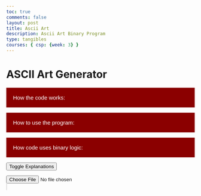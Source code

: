 ```yaml
---
toc: true
comments: false
layout: post
title: Ascii Art
description: Ascii Art Binary Program
type: tangibles 
courses: { csp: {week: 3} }
---
```


# ASCII Art Generator 

<body>
<!-- Collapsible button -->
<button type="button" class="collapsible">How the code works:</button>

<!-- Collapsible content with a textarea -->
<div class="content collapsible-content">
    <textarea placeholder="text">Encoder: encodes secret text into binary, then stores each bit of hte binary into the least significant bit of each RGB value. It then generates a new image using the new binary, then draws it onto the canvas</textarea>
    <textarea placeholder="text">Decoder: Takes the least significant bit of each RGB value, then combines them all into one binary string, then converts that binary string into text, and displays it.</textarea>
</div>

<button type="button" class="collapsible">How to use the program:</button>

<!-- Collapsible content with a textarea -->
<div class="content collapsible-content">
    <textarea placeholder="text">Encoder: input image into the choose file button, the write the message you want to be encoded into an image into the message box. Next, press hte encode message button to encode the message into the chosen image. Last, right click on the outputted image, and press "save as" in order to save your new image with encoded text.</textarea>
    <textarea placeholder="text">Decoder: Input the message with encoded text into the input field, then click "decode message". Your decoded message will appear in the text box below</textarea>
</div>

<button type="button" class="collapsible">How code uses binary logic:</button>

<!-- Collapsible content with a textarea -->
<div class="content collapsible-content">
    <textarea placeholder="text">Code converts ascii characters, and vice versa, code edits binary values of image</textarea>
</div>

<!-- JavaScript for collapsible functionality -->
<script>
    var coll = document.getElementsByClassName("collapsible");
    var i;

    for (i = 0; i < coll.length; i++) {
        coll[i].addEventListener("click", function() {
            this.classList.toggle("active");
            var content = this.nextElementSibling;
            if (content.style.display === "block") {
                content.style.display = "none";
            } else {
                content.style.display = "block";
            }
        });
    }
</script>
</body>
<style>
    /* Style the button that is used to open and close the collapsible content */
    .collapsible {
        background-color: #8B0000;
        color: white;
        cursor: pointer;
        padding: 18px;
        width: 100%;
        border: none;
        text-align: left;
        outline: none;
        font-size: 15px;
    }
    /* Add a background color to the button if it is clicked on (add the .active class with JS), and when you move the mouse over it (hover) */
    .active, .collapsible:hover {
        background-color: #006400;
        transition-delay: 0.01s;
    }
    /* Style the collapsible content. Note: hidden by default */
    .content {
        padding: 0 18px;
        display: none;
        overflow: hidden;
        background-color: #f1f1f1;
    }
    /* Style the textarea inside the collapsible content */
    .collapsible-content textarea {
        width: 100%;
        height: 100px;
        box-sizing: border-box;
        margin-top: 10px;
    }
</style>

<!-- Collapsible section for explanations -->
<button class="collapsible-button" onclick="toggleCollapsible('explanationSection')">Toggle Explanations</button>
<div id="explanationSection" class="collapsible-content" style="display: none;">
    <!-- Explanation for image handling and ASCII conversion -->
    <p>
        This program  allows you to select an image file, display the original image, and generate ASCII art from the image.
    </p>
    <p>
        The process involves handling the selected image, drawing it on a canvas, and converting RGB values to ASCII characters.
    </p>

<!-- Explanation for handling image input -->
<h4>Handling Image Input</h4>
    <p>
        The script includes an input element to select an image file. The selected image is then loaded, and its data is used to perform various operations.
    </p>

<!-- Explanation for drawing the original image -->
<h4>Drawing the Original Image</h4>
    <p>
        The original image is drawn on a canvas, ensuring it is centered and resized to fit within specified dimensions while maintaining its aspect ratio.
    </p>

<!-- Explanation for converting RGB values to ASCII art -->
<h4>Converting RGB Values to ASCII Art</h4>
    <p>
        The program converts the RGB values of each pixel in the image to binary and uses specific criteria to determine whether a pixel should be represented as a foreground or background character in the ASCII art. This is represented in an *astrix* or space as shown below:
    </p>
</div>

<!-- Input element for selecting an image file -->
<input type="file" id="imageInput" accept="image/*">

<!-- Container for displaying the original image -->
<div id="imageContainer">
    <canvas id="originalCanvas" style="border:1px solid #ddd;" width="300" height="300"></canvas>
</div>

<!-- Container for displaying the ASCII art -->
<div id="asciiContainer">
    <pre id="asciiOutput"></pre>
</div>

<script>
    // Event listener for changes in the selected image file
    document.getElementById('imageInput').addEventListener('change', handleImage);

    // Function to toggle the collapsible section
    function toggleCollapsible(sectionId) {
        const section = document.getElementById(sectionId);
        section.style.display = section.style.display === 'none' ? 'block' : 'none';
    }

<style>
   #asciiOutput {
    background-color: black;
    color: white;
   }
</style>

# ASCII Art Generator 

<!-- Input element for selecting an image file -->
<input type="file" id="imageInput" accept="image/*">

<!-- Container for displaying the original image -->
<div class="collapsible">
    <div class="collapsible-header">Explanation: Original Image</div>
    <div class="collapsible-content">
        <p>This section displays the original image on a canvas.</p>
        <p>It calculates the aspect ratio, resizes the image, and centers it on the canvas.</p>
        <canvas id="originalCanvas" style="border:1px solid #ddd;" width="300" height="300"></canvas>
    </div>
</div>

<!-- Container for displaying the ASCII art -->
<div class="collapsible">
    <div class="collapsible-header">Explanation: ASCII Art</div>
    <div class="collapsible-content">
        <p>This section generates ASCII art from the selected image.</p>
        <p>It uses a temporary canvas to resize the image and processes each pixel to determine foreground or background.</p>
        <div id="asciiContainer">
            <pre id="asciiOutput"></pre>
        </div>
    </div>
</div>

<script>
    // Event listener for changes in the selected image file
    document.getElementById('imageInput').addEventListener('change', handleImage);
    // Function to handle the selected image file
    function handleImage() {
        const input = document.getElementById('imageInput');
        const originalCanvas = document.getElementById('originalCanvas');
        const asciiOutput = document.getElementById('asciiOutput');

        // Create an Image object
        const img = new Image();

        // Event handler when the image is loaded
        img.onload = function() {
            // Draw the original image on the canvas
            drawOriginalImage(img, originalCanvas);

            // Generate ASCII art from the image
            const asciiArt = imageToAscii(img);

            // Display ASCII art in the output element
            asciiOutput.innerHTML = asciiArt;
        };

        // Read the selected file as a data URL and set it as the source of the Image object
        const file = input.files[0];
        const reader = new FileReader();
        reader.onload = function(e) {
            img.src = e.target.result;
        };

        reader.readAsDataURL(file);
    }

    // Function to draw the original image on the canvas
    function drawOriginalImage(img, canvas) {
        const ctx = canvas.getContext('2d');

        // Clear the canvas
        ctx.clearRect(0, 0, canvas.width, canvas.height);

        // Calculate the aspect ratio for resizing
        const aspectRatio = img.width / img.height;

        // Set the maximum width and height for the displayed image
        const maxWidth = 300;
        const maxHeight = 300;

        // Calculate the new width and height while maintaining the aspect ratio
        let newWidth = maxWidth;
        let newHeight = maxWidth / aspectRatio;

        if (newHeight > maxHeight) {
            newHeight = maxHeight;
            newWidth = maxHeight * aspectRatio;
        }

        // Center the image on the canvas
        const x = (canvas.width - newWidth) / 2;
        const y = (canvas.height - newHeight) / 2;

        // Draw the image on the canvas
        ctx.drawImage(img, x, y, newWidth, newHeight);
    }
    
    // Function to generate ASCII art from the image
    function imageToAscii(img) {
        // Create a temporary canvas and get its 2D rendering context
        const canvas = document.createElement('canvas');
        const ctx = canvas.getContext('2d');

        // Define the width for the ASCII output
        const outputWidth = 100;

        // Calculate the new width and height based on the original image dimensions
        const aspectRatio = img.width / img.height;
        const newWidth = Math.min(outputWidth, img.width);
        const newHeight = Math.floor(newWidth / aspectRatio);

        // Set the canvas dimensions
        canvas.width = newWidth;
        canvas.height = newHeight;

        // Draw the resized image on the canvas
        ctx.drawImage(img, 0, 0, newWidth, newHeight);

        // Get the pixel data from the canvas
        const imageData = ctx.getImageData(0, 0, newWidth, newHeight).data;

        // Initialize the string for storing ASCII art
        let asciiArt = '';

        // Process each pixel in the image
        for (let i = 0; i < imageData.length; i += 4) {
            // Convert RGB values to binary
            const binaryR = imageData[i].toString(2).padStart(8, '0');
            const binaryG = imageData[i + 1].toString(2).padStart(8, '0');
            const binaryB = imageData[i + 2].toString(2).padStart(8, '0');

            // Combine binary values to form a single binary string
            const binaryValue = binaryR + binaryG + binaryB;

            // Use specific criteria to determine background or foreground
            const char = isForeground(binaryValue) ? '*' : ' ';

            // Append the character to the ASCII art string
            asciiArt += char;

            // Add a line break at the end of each row
            if ((i / 4 + 1) % newWidth === 0) {
                asciiArt += '\n';
            }
        }

        // Return the generated ASCII art
        return asciiArt;
    }

    // Function to determine foreground based on binary value
    function isForeground(binaryValue) {
        
        return binaryValue.startsWith('1');
    }

    // Collapsible sections
    const collapsibles = document.querySelectorAll(".collapsible");

    collapsibles.forEach(collapsible => {
        const header = collapsible.querySelector(".collapsible-header");

        header.addEventListener("click", function() {
            collapsible.classList.toggle("active");
            const content = collapsible.querySelector(".collapsible-content");
            if (collapsible.classList.contains("active")) {
                content.style.maxHeight = content.scrollHeight + "px";
            } else {
                content.style.maxHeight = null;
            }
        });
    });
</script>
